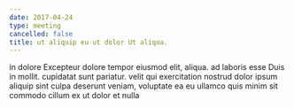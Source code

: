 ```yaml
---
date: 2017-04-24
type: meeting
cancelled: false
title: ut aliquip eu ut dolor Ut aliqua.
---
```

in dolore Excepteur dolore tempor eiusmod elit, aliqua. ad laboris esse Duis in mollit. cupidatat sunt pariatur. velit qui exercitation nostrud dolor ipsum aliquip sint culpa deserunt veniam, voluptate ea eu ullamco quis minim sit commodo cillum ex ut dolor et nulla
